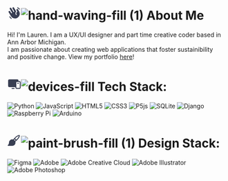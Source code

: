 # <svg xmlns="http://www.w3.org/2000/svg" width="32" height="32" fill="#383e52" viewBox="0 0 256 256"><path d="M219.31,98.46A88,88,0,1,1,67.08,186.77h0L26.15,115.88a16,16,0,0,1,27.69-16L72.4,132a8,8,0,0,0,13.86-8L47,56A16,16,0,0,1,74.69,40L114,108a8,8,0,1,0,13.85-8l-30-52a16,16,0,0,1,27.71-16L166,102.12A48.25,48.25,0,0,0,152,136a47.59,47.59,0,0,0,9.6,28.8,8,8,0,1,0,12.79-9.61A32,32,0,0,1,181,110.26a8,8,0,0,0,2.17-10.43L171.71,80a16,16,0,0,1,27.71-16l19.89,34.46Zm-29.37-57A43.74,43.74,0,0,1,216.74,62l.33.57a8,8,0,0,0,13.86-8L230.6,54a59.64,59.64,0,0,0-36.54-28,8,8,0,0,0-4.12,15.46ZM79.58,225.72A103.58,103.58,0,0,1,53.93,196a8,8,0,0,0-13.86,8,119.56,119.56,0,0,0,29.6,34.28,8,8,0,0,0,9.91-12.56Z"></path></svg>![hand-waving-fill (1)](https://github.com/user-attachments/assets/b85c683c-10eb-4c93-b2e3-ae76a2cf9d43) About Me
Hi! I'm Lauren. I am a UX/UI designer and part time creative coder based in Ann Arbor Michigan. <br>
I am passionate about creating web applications that foster sustainibility and positive change. View my portfolio [here](https://www.laurenbeck.me/)!

# <svg xmlns="http://www.w3.org/2000/svg" width="32" height="32" fill="#383e52" viewBox="0 0 256 256"><path d="M224,72H208V64a24,24,0,0,0-24-24H40A24,24,0,0,0,16,64v96a24,24,0,0,0,24,24H152v8a24,24,0,0,0,24,24h48a24,24,0,0,0,24-24V96A24,24,0,0,0,224,72Zm8,120a8,8,0,0,1-8,8H176a8,8,0,0,1-8-8V96a8,8,0,0,1,8-8h48a8,8,0,0,1,8,8Zm-96,16a8,8,0,0,1-8,8H88a8,8,0,0,1,0-16h40A8,8,0,0,1,136,208Zm80-96a8,8,0,0,1-8,8H192a8,8,0,0,1,0-16h16A8,8,0,0,1,216,112Z"></path></svg>![devices-fill](https://github.com/user-attachments/assets/ebead7c1-2bbc-498e-bb7e-baac1c4880db) Tech Stack:
![Python](https://img.shields.io/badge/python-3670A0?style=for-the-badge&logo=python&logoColor=ffdd54) 
![JavaScript](https://img.shields.io/badge/javascript-%23323330.svg?style=for-the-badge&logo=javascript&logoColor=%23F7DF1E) 
![HTML5](https://img.shields.io/badge/html5-%23E34F26.svg?style=for-the-badge&logo=html5&logoColor=white) 
![CSS3](https://img.shields.io/badge/css3-%231572B6.svg?style=for-the-badge&logo=css3&logoColor=white) 
![P5js](https://img.shields.io/badge/p5.js-ED225D?style=for-the-badge&logo=p5.js&logoColor=FFFFFF) 
![SQLite](https://img.shields.io/badge/sqlite-%2307405e.svg?style=for-the-badge&logo=sqlite&logoColor=white) 
![Django](https://img.shields.io/badge/django-%23092E20.svg?style=for-the-badge&logo=django&logoColor=white) 
![Raspberry Pi](https://img.shields.io/badge/-Raspberry_Pi-C51A4A?style=for-the-badge&logo=Raspberry-Pi) 
![Arduino](https://img.shields.io/badge/-Arduino-00979D?style=for-the-badge&logo=Arduino&logoColor=white)

# <svg xmlns="http://www.w3.org/2000/svg" width="32" height="32" fill="#383e52" viewBox="0 0 256 256"><path d="M232,32a8,8,0,0,0-8-8c-44.08,0-89.31,49.71-114.43,82.63A60,60,0,0,0,32,164c0,30.88-19.54,44.73-20.47,45.37A8,8,0,0,0,16,224H92a60,60,0,0,0,57.37-77.57C182.3,121.31,232,76.08,232,32ZM124.42,113.55q5.14-6.66,10.09-12.55A76.23,76.23,0,0,1,155,121.49q-5.9,4.94-12.55,10.09A60.54,60.54,0,0,0,124.42,113.55Zm42.7-2.68a92.57,92.57,0,0,0-22-22c31.78-34.53,55.75-45,69.9-47.91C212.17,55.12,201.65,79.09,167.12,110.87Z"></path></svg>![paint-brush-fill (1)](https://github.com/user-attachments/assets/b7765b8f-5880-40a2-ab22-845d14b85c18) Design Stack:
![Figma](https://img.shields.io/badge/figma-%23F24E1E.svg?style=for-the-badge&logo=figma&logoColor=white) 
![Adobe](https://img.shields.io/badge/adobe-%23FF0000.svg?style=for-the-badge&logo=adobe&logoColor=white) 
![Adobe Creative Cloud](https://img.shields.io/badge/Adobe%20Creative%20Cloud-DA1F26.svg?style=for-the-badge&logo=Adobe%20Creative%20Cloud&logoColor=white) 
![Adobe Illustrator](https://img.shields.io/badge/adobe%20illustrator-%23FF9A00.svg?style=for-the-badge&logo=adobe%20illustrator&logoColor=white) 
![Adobe Photoshop](https://img.shields.io/badge/adobe%20photoshop-%2331A8FF.svg?style=for-the-badge&logo=adobe%20photoshop&logoColor=white) 

